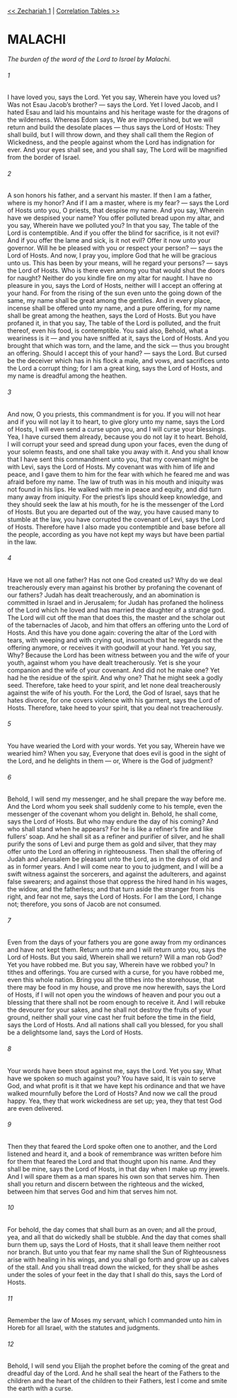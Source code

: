 [<< Zechariah 1](Zechariah%201)  |  [Correlation Tables >>](Correlation%20Tables)

# MALACHI

*The burden of the word of the Lord to Israel by Malachi.*

###### 1
I have loved you, says the Lord. Yet you say, Wherein have you loved us? Was not Esau Jacob’s brother? — says the Lord. Yet I loved Jacob, and I hated Esau and laid his mountains and his heritage waste for the dragons of the wilderness. Whereas Edom says, We are impoverished, but we will return and build the desolate places — thus says the Lord of Hosts: They shall build, but I will throw down, and they shall call them the Region of Wickedness, and the people against whom the Lord has indignation for ever. And your eyes shall see, and you shall say, The Lord will be magnified from the border of Israel.

###### 2
A son honors his father, and a servant his master. If then I am a father, where is my honor? And if I am a master, where is my fear? — says the Lord of Hosts unto you, O priests, that despise my name. And you say, Wherein have we despised your name? You offer polluted bread upon my altar, and you say, Wherein have we polluted you? In that you say, The table of the Lord is contemptible. And if you offer the blind for sacrifice, is it not evil? And if you offer the lame and sick, is it not evil? Offer it now unto your governor. Will he be pleased with you or respect your person? — says the Lord of Hosts. And now, I pray you, implore God that he will be gracious unto us. This has been by your means, will he regard your persons? — says the Lord of Hosts. Who is there even among you that would shut the doors for naught? Neither do you kindle fire on my altar for naught. I have no pleasure in you, says the Lord of Hosts, neither will I accept an offering at your hand. For from the rising of the sun even unto the going down of the same, my name shall be great among the gentiles. And in every place, incense shall be offered unto my name, and a pure offering, for my name shall be great among the heathen, says the Lord of Hosts. But you have profaned it, in that you say, The table of the Lord is polluted, and the fruit thereof, even his food, is contemptible. You said also, Behold, what a weariness is it — and you have sniffed at it, says the Lord of Hosts. And you brought that which was torn, and the lame, and the sick — thus you brought an offering. Should I accept this of your hand? — says the Lord. But cursed be the deceiver which has in his flock a male, and vows, and sacrifices unto the Lord a corrupt thing; for I am a great king, says the Lord of Hosts, and my name is dreadful among the heathen.

###### 3
And now, O you priests, this commandment is for you. If you will not hear and if you will not lay it to heart, to give glory unto my name, says the Lord of Hosts, I will even send a curse upon you, and I will curse your blessings. Yea, I have cursed them already, because you do not lay it to heart. Behold, I will corrupt your seed and spread dung upon your faces, even the dung of your solemn feasts, and one shall take you away with it. And you shall know that I have sent this commandment unto you, that my covenant might be with Levi, says the Lord of Hosts. My covenant was with him of life and peace, and I gave them to him for the fear with which he feared me and was afraid before my name. The law of truth was in his mouth and iniquity was not found in his lips. He walked with me in peace and equity, and did turn many away from iniquity. For the priest’s lips should keep knowledge, and they should seek the law at his mouth, for he is the messenger of the Lord of Hosts. But you are departed out of the way, you have caused many to stumble at the law, you have corrupted the covenant of Levi, says the Lord of Hosts. Therefore have I also made you contemptible and base before all the people, according as you have not kept my ways but have been partial in the law.

###### 4
Have we not all one father? Has not one God created us? Why do we deal treacherously every man against his brother by profaning the covenant of our fathers? Judah has dealt treacherously, and an abomination is committed in Israel and in Jerusalem; for Judah has profaned the holiness of the Lord which he loved and has married the daughter of a strange god. The Lord will cut off the man that does this, the master and the scholar out of the tabernacles of Jacob, and him that offers an offering unto the Lord of Hosts. And this have you done again: covering the altar of the Lord with tears, with weeping and with crying out, insomuch that he regards not the offering anymore, or receives it with goodwill at your hand. Yet you say, Why? Because the Lord has been witness between you and the wife of your youth, against whom you have dealt treacherously. Yet is she your companion and the wife of your covenant. And did not he make one? Yet had he the residue of the spirit. And why one? That he might seek a godly seed. Therefore, take heed to your spirit, and let none deal treacherously against the wife of his youth. For the Lord, the God of Israel, says that he hates divorce, for one covers violence with his garment, says the Lord of Hosts. Therefore, take heed to your spirit, that you deal not treacherously.

###### 5
You have wearied the Lord with your words. Yet you say, Wherein have we wearied him? When you say, Everyone that does evil is good in the sight of the Lord, and he delights in them — or, Where is the God of judgment?

###### 6
Behold, I will send my messenger, and he shall prepare the way before me. And the Lord whom you seek shall suddenly come to his temple, even the messenger of the covenant whom you delight in. Behold, he shall come, says the Lord of Hosts. But who may endure the day of his coming? And who shall stand when he appears? For he is like a refiner’s fire and like fullers’ soap. And he shall sit as a refiner and purifier of silver, and he shall purify the sons of Levi and purge them as gold and silver, that they may offer unto the Lord an offering in righteousness. Then shall the offering of Judah and Jerusalem be pleasant unto the Lord, as in the days of old and as in former years. And I will come near to you to judgment, and I will be a swift witness against the sorcerers, and against the adulterers, and against false swearers; and against those that oppress the hired hand in his wages, the widow, and the fatherless; and that turn aside the stranger from his right, and fear not me, says the Lord of Hosts. For I am the Lord, I change not; therefore, you sons of Jacob are not consumed.

###### 7
Even from the days of your fathers you are gone away from my ordinances and have not kept them. Return unto me and I will return unto you, says the Lord of Hosts. But you said, Wherein shall we return? Will a man rob God? Yet you have robbed me. But you say, Wherein have we robbed you? In tithes and offerings. You are cursed with a curse, for you have robbed me, even this whole nation. Bring you all the tithes into the storehouse, that there may be food in my house, and prove me now herewith, says the Lord of Hosts, if I will not open you the windows of heaven and pour you out a blessing that there shall not be room enough to receive it. And I will rebuke the devourer for your sakes, and he shall not destroy the fruits of your ground, neither shall your vine cast her fruit before the time in the field, says the Lord of Hosts. And all nations shall call you blessed, for you shall be a delightsome land, says the Lord of Hosts.

###### 8
Your words have been stout against me, says the Lord. Yet you say, What have we spoken so much against you? You have said, It is vain to serve God, and what profit is it that we have kept his ordinance and that we have walked mournfully before the Lord of Hosts? And now we call the proud happy. Yea, they that work wickedness are set up; yea, they that test God are even delivered.

###### 9
Then they that feared the Lord spoke often one to another, and the Lord listened and heard it, and a book of remembrance was written before him for them that feared the Lord and that thought upon his name. And they shall be mine, says the Lord of Hosts, in that day when I make up my jewels. And I will spare them as a man spares his own son that serves him. Then shall you return and discern between the righteous and the wicked, between him that serves God and him that serves him not.

###### 10
For behold, the day comes that shall burn as an oven; and all the proud, yea, and all that do wickedly shall be stubble. And the day that comes shall burn them up, says the Lord of Hosts, that it shall leave them neither root nor branch. But unto you that fear my name shall the Sun of Righteousness arise with healing in his wings, and you shall go forth and grow up as calves of the stall. And you shall tread down the wicked, for they shall be ashes under the soles of your feet in the day that I shall do this, says the Lord of Hosts.

###### 11
Remember the law of Moses my servant, which I commanded unto him in Horeb for all Israel, with the statutes and judgments.

###### 12
Behold, I will send you Elijah the prophet before the coming of the great and dreadful day of the Lord. And he shall seal the heart of the Fathers to the children and the heart of the children to their Fathers, lest I come and smite the earth with a curse.